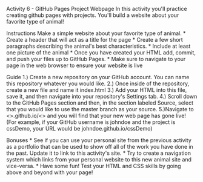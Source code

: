 Activity 6 - GitHub Pages Project Webpage
 In this activity you'll practice creating github pages with projects. You'll build a website about your favorite type of animal!

Instructions
Make a simple website about your favorite type of animal.
        * Create a header that will act as a title for the page
        * Create a few short paragraphs describing the animal's best characteristics. 
        * Include at least one picture of the animal
        * Once you have created your HTML add, commit, and push your files up to GitHub Pages.
            * Make sure to navigate to your page in the web browser to ensure your website is live

Guide
    1.) Create a new repository on your GitHub account. You can name this repository whatever you would like.
    2.) Once inside of the repository, create a new file and name it index.html
    3.) Add your HTML into this file, save it, and then navigate into your repository's Settings tab.
    4.) Scroll down to the GitHub Pages section and then, in the section labeled Source, select that you would like to use the master branch as your source.
    5.)Navigate to <<YOUR USERNAME>>.github.io/<<REPO NAME YOU CHOSE>> and you will find that your new web page has gone live! (For example, if your GitHub username is johndoe and the project is cssDemo, your URL would be johndoe.github.io/cssDemo) 

Bonuses
    * See if you can use your personal site from the previous activity as a portfolio that can be used to show off all of the work you have done in the past. Update it to link to this activity's site.
    * Try to create a navigation system which links from your personal website to this new animal site and vice-versa.
    * Have some fun! Test your HTML and CSS skills by going above and beyond with your page!
